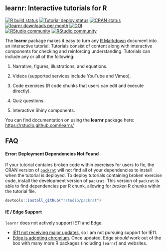 
## learnr: Interactive tutorials for R

<!-- badges: start -->
[![R build status](https://github.com/rstudio/learnr/workflows/R-CMD-check/badge.svg)](https://github.com/rstudio/learnr)
[![Tutorial deploy status](https://github.com/rstudio/learnr/workflows/deploy/badge.svg)](https://github.com/rstudio/shinycoreci/actions?query=workflow%3ADeploy)
[![CRAN status](https://www.r-pkg.org/badges/version/learnr)](https://CRAN.R-project.org/package=learnr)
[![learnr downloads per month](http://cranlogs.r-pkg.org/badges/learnr)](http://www.rpackages.io/package/learnr)
[![DOI](https://zenodo.org/badge/71377580.svg)](https://zenodo.org/badge/latestdoi/71377580)
<br /> [![RStudio community](https://img.shields.io/badge/community-teaching-blue?style=social&logo=rstudio&logoColor=75AADB)](https://community.rstudio.com/c/teaching)
[![RStudio community](https://img.shields.io/badge/community-learnr-blue?style=social&logo=rstudio&logoColor=75AADB)](https://community.rstudio.com/new-topic?title=&category_id=13&tags=learnr&body=%0A%0A%0A%20%20--------%0A%20%20%0A%20%20%3Csup%3EReferred%20here%20by%20%60learnr%60%27s%20GitHub%3C/sup%3E%0A&u=barret)
<!-- badges: end -->

The **learnr** package makes it easy to turn any [R
Markdown](http://rmarkdown.rstudio.com) document into an interactive
tutorial. Tutorials consist of content along with interactive components
for checking and reinforcing understanding. Tutorials can include any or
all of the following:

1.  Narrative, figures, illustrations, and equations.

2.  Videos (supported services include YouTube and Vimeo).

3.  Code exercises (R code chunks that users can edit and execute
    directly).

4.  Quiz questions.

5.  Interactive Shiny components.

You can find documentation on using the **learnr** package here:
<https://rstudio.github.com/learnr/>

## FAQ

#### Error: Deployment Dependencies Not Found

If your tutorial contains broken code within exercises for users to fix, the CRAN version of [`packrat`](https://github.com/rstudio/packrat/) will not find all of your dependencies to install when the tutorial is deployed. To deploy tutorials containing broken exercise code, install the development version of `packrat`. This version of `packrat` is able to find dependencies per R chunk, allowing for *broken* R chunks within the tutorial file.

``` r
devtools::install_github("rstudio/packrat")
```

#### IE / Edge Support

`learnr` does not actively support IE11 and Edge.

- [IE11 not receiving major updates](https://support.microsoft.com/en-us/help/17454/lifecycle-faq-internet-explorer), so I am not pursuing support for IE11.
- [Edge is adopting chromium](https://blogs.windows.com/windowsexperience/2018/12/06/microsoft-edge-making-the-web-better-through-more-open-source-collaboration/). Once updated, Edge *should* work out of the box with many more R packages (including `learnr`) and websites.
